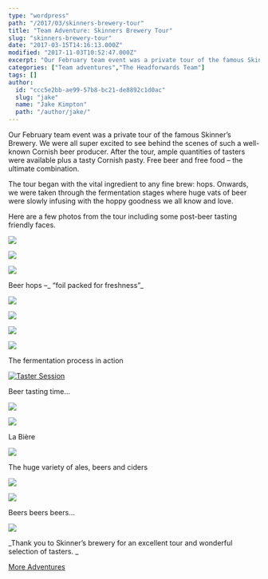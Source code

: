 ```yaml
---
type: "wordpress"
path: "/2017/03/skinners-brewery-tour"
title: "Team Adventure: Skinners Brewery Tour"
slug: "skinners-brewery-tour"
date: "2017-03-15T14:16:13.000Z"
modified: "2017-11-03T10:52:47.000Z"
excerpt: "Our February team event was a private tour of the famous Skinner’s Brewery. We were all super excited to see behind the scenes of such a well-known Cornish beer producer. After the tour, ample quantities of tasters were available plus a tasty Cornish pasty. Free beer and free food – the ultimate combination. The tour began with \[…\]"
categories: ["Team adventures","The Headforwards Team"]
tags: []
author:
  id: "ccc5e2bb-ae99-57b8-bc21-de8892c1d0ac"
  slug: "jake"
  name: "Jake Kimpton"
  path: "/author/jake/"
---
```

Our February team event was a private tour of the famous Skinner’s Brewery. We were all super excited to see behind the scenes of such a well-known Cornish beer producer. After the tour, ample quantities of tasters were available plus a tasty Cornish pasty. Free beer and free food – the ultimate combination.

The tour began with the vital ingredient to any fine brew: hops. Onwards, we were taken through the fermentation stages where huge vats of beer were slowly infusing with the hoppy goodness we all know and love.

Here are a few photos from the tour including some post-beer tasting friendly faces.

[![](/wp-content/uploads/2017/03/headforwards-team-adventure-skinners-brewery-tour-2017-17-300x225.jpg)](/wp-content/uploads/2017/03/headforwards-team-adventure-skinners-brewery-tour-2017-17.jpg)

[![](/wp-content/uploads/2017/03/headforwards-team-adventure-skinners-brewery-tour-2017-19-300x225.jpg)](/wp-content/uploads/2017/03/headforwards-team-adventure-skinners-brewery-tour-2017-19.jpg)

[![](/wp-content/uploads/2017/03/headforwards-team-adventure-skinners-brewery-tour-2017-21-300x225.jpg)](/wp-content/uploads/2017/03/headforwards-team-adventure-skinners-brewery-tour-2017-21.jpg)

Beer hops –_ “foil packed for freshness”_

[![](/wp-content/uploads/2017/03/headforwards-team-adventure-skinners-brewery-tour-2017-22-300x225.jpg)](/wp-content/uploads/2017/03/headforwards-team-adventure-skinners-brewery-tour-2017-22.jpg)

[![](/wp-content/uploads/2017/03/headforwards-team-adventure-skinners-brewery-tour-2017-24-300x225.jpg)](/wp-content/uploads/2017/03/headforwards-team-adventure-skinners-brewery-tour-2017-24.jpg)

[![](/wp-content/uploads/2017/03/headforwards-team-adventure-skinners-brewery-tour-2017-25-300x225.jpg)](/wp-content/uploads/2017/03/headforwards-team-adventure-skinners-brewery-tour-2017-25.jpg)

[![](/wp-content/uploads/2017/03/headforwards-team-adventure-skinners-brewery-tour-2017-27-300x225.jpg)](/wp-content/uploads/2017/03/headforwards-team-adventure-skinners-brewery-tour-2017-27.jpg)

The fermentation process in action

[![](/wp-content/uploads/2017/03/headforwards-team-adventure-skinners-brewery-tour-2017-2-300x225.jpg "Taster Session")](/wp-content/uploads/2017/03/headforwards-team-adventure-skinners-brewery-tour-2017-2.jpg)

Beer tasting time…

[![](/wp-content/uploads/2017/03/headforwards-team-adventure-skinners-brewery-tour-2017-5-300x225.jpg)](/wp-content/uploads/2017/03/headforwards-team-adventure-skinners-brewery-tour-2017-5.jpg)

[![](/wp-content/uploads/2017/03/headforwards-team-adventure-skinners-brewery-tour-2017-8-300x225.jpg)](/wp-content/uploads/2017/03/headforwards-team-adventure-skinners-brewery-tour-2017-8.jpg)

La Bière

[![](/wp-content/uploads/2017/03/headforwards-team-adventure-skinners-brewery-tour-2017-11-300x225.jpg)](/wp-content/uploads/2017/03/headforwards-team-adventure-skinners-brewery-tour-2017-11.jpg)

The huge variety of ales, beers and ciders

[![](/wp-content/uploads/2017/03/headforwards-team-adventure-skinners-brewery-tour-2017-29-300x225.jpg)](/wp-content/uploads/2017/03/headforwards-team-adventure-skinners-brewery-tour-2017-29.jpg)

[![](/wp-content/uploads/2017/03/headforwards-team-adventure-skinners-brewery-tour-2017-30-300x225.jpg)](/wp-content/uploads/2017/03/headforwards-team-adventure-skinners-brewery-tour-2017-30.jpg)

Beers beers beers…

[![](/wp-content/uploads/2017/03/headforwards-team-adventure-skinners-brewery-tour-2017-34-300x225.jpg)](/wp-content/uploads/2017/03/headforwards-team-adventure-skinners-brewery-tour-2017-34.jpg)

_Thank you to Skinner’s brewery for an excellent tour and wonderful selection of tasters. _

[More Adventures](https://www.headforwards.com/category/team-adventures/)